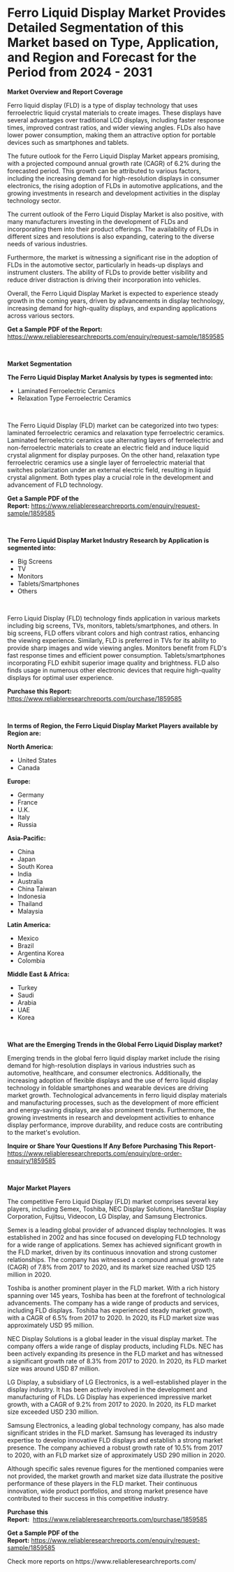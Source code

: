 <p><h1>Ferro Liquid Display Market Provides Detailed Segmentation of this Market based on Type, Application, and Region and Forecast for the Period from 2024 - 2031</h1></p><p><strong>Market Overview and Report Coverage</strong></p>
<p><p>Ferro liquid display (FLD) is a type of display technology that uses ferroelectric liquid crystal materials to create images. These displays have several advantages over traditional LCD displays, including faster response times, improved contrast ratios, and wider viewing angles. FLDs also have lower power consumption, making them an attractive option for portable devices such as smartphones and tablets.</p><p>The future outlook for the Ferro Liquid Display Market appears promising, with a projected compound annual growth rate (CAGR) of 6.2% during the forecasted period. This growth can be attributed to various factors, including the increasing demand for high-resolution displays in consumer electronics, the rising adoption of FLDs in automotive applications, and the growing investments in research and development activities in the display technology sector.</p><p>The current outlook of the Ferro Liquid Display Market is also positive, with many manufacturers investing in the development of FLDs and incorporating them into their product offerings. The availability of FLDs in different sizes and resolutions is also expanding, catering to the diverse needs of various industries.</p><p>Furthermore, the market is witnessing a significant rise in the adoption of FLDs in the automotive sector, particularly in heads-up displays and instrument clusters. The ability of FLDs to provide better visibility and reduce driver distraction is driving their incorporation into vehicles.</p><p>Overall, the Ferro Liquid Display Market is expected to experience steady growth in the coming years, driven by advancements in display technology, increasing demand for high-quality displays, and expanding applications across various sectors.</p></p>
<p><strong>Get a Sample PDF of the Report:</strong> <a href="https://www.reliableresearchreports.com/enquiry/request-sample/1859585">https://www.reliableresearchreports.com/enquiry/request-sample/1859585</a></p>
<p>&nbsp;</p>
<p><strong>Market Segmentation</strong></p>
<p><strong>The Ferro Liquid Display Market Analysis by types is segmented into:</strong></p>
<p><ul><li>Laminated Ferroelectric Ceramics</li><li>Relaxation Type Ferroelectric Ceramics</li></ul></p>
<p>&nbsp;</p>
<p><p>The Ferro Liquid Display (FLD) market can be categorized into two types: laminated ferroelectric ceramics and relaxation type ferroelectric ceramics. Laminated ferroelectric ceramics use alternating layers of ferroelectric and non-ferroelectric materials to create an electric field and induce liquid crystal alignment for display purposes. On the other hand, relaxation type ferroelectric ceramics use a single layer of ferroelectric material that switches polarization under an external electric field, resulting in liquid crystal alignment. Both types play a crucial role in the development and advancement of FLD technology.</p></p>
<p><strong>Get a Sample PDF of the Report:</strong>&nbsp;<a href="https://www.reliableresearchreports.com/enquiry/request-sample/1859585">https://www.reliableresearchreports.com/enquiry/request-sample/1859585</a></p>
<p>&nbsp;</p>
<p><strong>The Ferro Liquid Display Market Industry Research by Application is segmented into:</strong></p>
<p><ul><li>Big Screens</li><li>TV</li><li>Monitors</li><li>Tablets/Smartphones</li><li>Others</li></ul></p>
<p>&nbsp;</p>
<p><p>Ferro Liquid Display (FLD) technology finds application in various markets including big screens, TVs, monitors, tablets/smartphones, and others. In big screens, FLD offers vibrant colors and high contrast ratios, enhancing the viewing experience. Similarly, FLD is preferred in TVs for its ability to provide sharp images and wide viewing angles. Monitors benefit from FLD's fast response times and efficient power consumption. Tablets/smartphones incorporating FLD exhibit superior image quality and brightness. FLD also finds usage in numerous other electronic devices that require high-quality displays for optimal user experience.</p></p>
<p><strong>Purchase this Report:</strong>&nbsp; <a href="https://www.reliableresearchreports.com/purchase/1859585">https://www.reliableresearchreports.com/purchase/1859585</a></p>
<p>&nbsp;</p>
<p><strong>In terms of Region, the Ferro Liquid Display Market Players available by Region are:</strong></p>
<p>
    <p> <strong> North America: </strong>
        <ul>
            <li>United States</li>
            <li>Canada</li>
        </ul>
        </p> 
    <p> <strong> Europe: </strong>
        <ul>
            <li>Germany</li>
            <li>France</li>
            <li>U.K.</li>
            <li>Italy</li>
            <li>Russia</li>
        </ul>
        </p> 
    <p> <strong> Asia-Pacific: </strong>
        <ul>
            <li>China</li>
            <li>Japan</li>
            <li>South Korea</li>
            <li>India</li>
            <li>Australia</li>
            <li>China Taiwan</li>
            <li>Indonesia</li>
            <li>Thailand</li>
            <li>Malaysia</li>
        </ul>
        </p> 
    <p> <strong> Latin America: </strong>
        <ul>
            <li>Mexico</li>
            <li>Brazil</li>
            <li>Argentina Korea</li>
            <li>Colombia</li>
        </ul>
        </p> 
    <p> <strong> Middle East & Africa: </strong>
        <ul>
            <li>Turkey</li>
            <li>Saudi</li>
            <li>Arabia</li>
            <li>UAE</li>
            <li>Korea</li>
        </ul>
    </p>
    </p>
<p>&nbsp;</p>
<p><strong>What are the Emerging Trends in the Global Ferro Liquid Display market?</strong></p>
<p><p>Emerging trends in the global ferro liquid display market include the rising demand for high-resolution displays in various industries such as automotive, healthcare, and consumer electronics. Additionally, the increasing adoption of flexible displays and the use of ferro liquid display technology in foldable smartphones and wearable devices are driving market growth. Technological advancements in ferro liquid display materials and manufacturing processes, such as the development of more efficient and energy-saving displays, are also prominent trends. Furthermore, the growing investments in research and development activities to enhance display performance, improve durability, and reduce costs are contributing to the market's evolution.</p></p>
<p><strong>Inquire or Share Your Questions If Any Before Purchasing This Report</strong>- <a href="https://www.reliableresearchreports.com/enquiry/pre-order-enquiry/1859585">https://www.reliableresearchreports.com/enquiry/pre-order-enquiry/1859585</a></p>
<p>&nbsp;</p>
<p><strong>Major Market Players</strong></p>
<p><p>The competitive Ferro Liquid Display (FLD) market comprises several key players, including Semex, Toshiba, NEC Display Solutions, HannStar Display Corporation, Fujitsu, Videocon, LG Display, and Samsung Electronics. </p><p>Semex is a leading global provider of advanced display technologies. It was established in 2002 and has since focused on developing FLD technology for a wide range of applications. Semex has achieved significant growth in the FLD market, driven by its continuous innovation and strong customer relationships. The company has witnessed a compound annual growth rate (CAGR) of 7.8% from 2017 to 2020, and its market size reached USD 125 million in 2020.</p><p>Toshiba is another prominent player in the FLD market. With a rich history spanning over 145 years, Toshiba has been at the forefront of technological advancements. The company has a wide range of products and services, including FLD displays. Toshiba has experienced steady market growth, with a CAGR of 6.5% from 2017 to 2020. In 2020, its FLD market size was approximately USD 95 million.</p><p>NEC Display Solutions is a global leader in the visual display market. The company offers a wide range of display products, including FLDs. NEC has been actively expanding its presence in the FLD market and has witnessed a significant growth rate of 8.3% from 2017 to 2020. In 2020, its FLD market size was around USD 87 million.</p><p>LG Display, a subsidiary of LG Electronics, is a well-established player in the display industry. It has been actively involved in the development and manufacturing of FLDs. LG Display has experienced impressive market growth, with a CAGR of 9.2% from 2017 to 2020. In 2020, its FLD market size exceeded USD 230 million.</p><p>Samsung Electronics, a leading global technology company, has also made significant strides in the FLD market. Samsung has leveraged its industry expertise to develop innovative FLD displays and establish a strong market presence. The company achieved a robust growth rate of 10.5% from 2017 to 2020, with an FLD market size of approximately USD 290 million in 2020.</p><p>Although specific sales revenue figures for the mentioned companies were not provided, the market growth and market size data illustrate the positive performance of these players in the FLD market. Their continuous innovation, wide product portfolios, and strong market presence have contributed to their success in this competitive industry.</p></p>
<p><strong>Purchase this Report:</strong>&nbsp;&nbsp;<a href="https://www.reliableresearchreports.com/purchase/1859585">https://www.reliableresearchreports.com/purchase/1859585</a></p>
<p></p>
<p><strong>Get a Sample PDF of the Report:</strong>&nbsp;<a href="https://www.reliableresearchreports.com/enquiry/request-sample/1859585">https://www.reliableresearchreports.com/enquiry/request-sample/1859585</a></p>
<p>Check more reports on https://www.reliableresearchreports.com/</p>
